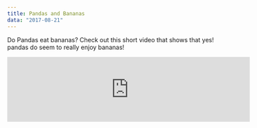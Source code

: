 ```yaml
---
title: Pandas and Bananas
data: "2017-08-21"
---
```


Do Pandas eat bananas? Check out this short video that shows that yes! pandas do seem to really enjoy bananas!

<iframe width="560" height-"315" src="https://www.youtube.com/embed/4SZl1r20_by" frameborder="0" allowfullscreen></iframe>
